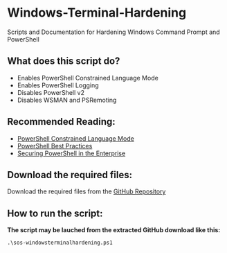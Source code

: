 # Windows-Terminal-Hardening
Scripts and Documentation for Hardening Windows Command Prompt and PowerShell

## What does this script do?
- Enables PowerShell Constrained Language Mode
- Enables PowerShell Logging
- Disables PowerShell v2
- Disables WSMAN and PSRemoting

## Recommended Reading:
- [PowerShell Constrained Language Mode](https://devblogs.microsoft.com/powershell/powershell-constrained-language-mode/)
- [PowerShell Best Practices](https://www.digitalshadows.com/blog-and-research/powershell-security-best-practices/)
- [Securing PowerShell in the Enterprise](https://www.cyber.gov.au/acsc/view-all-content/publications/securing-powershell-enterprise)

## Download the required files:

Download the required files from the [GitHub Repository](https://github.com/simeononsecurity/Windows-Terminal-Hardening)

## How to run the script:

**The script may be lauched from the extracted GitHub download like this:**
```
.\sos-windowsterminalhardening.ps1
```
